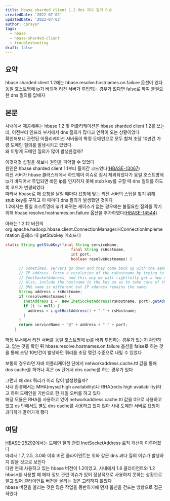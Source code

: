 ```yaml
---
title: hbase sharded client 1.2 dns 과다 질의 이슈
createdDate: '2022-07-02'
updatedDate: '2022-07-02'
author: cprayer
tags:
  - hbase
  - hbase-sharded-client
  - troubleshooting
draft: false
---
```


## 요약

hbase sharded client 1.2에는 hbase.resolve.hostnames.on.failure 옵션이 있다 \
동일 호스트명에 ip가 바뀌어 리전 서버가 투입되는 경우가 없다면 false로 하여 불필요한 dns 질의를 없애자

## 본문

사내에서 제공해주는 hbase 1.2 및 어플리케이션은 hbase sharded client 1.2를 쓰는데, 이전부터 인프라 부서에서 dns 질의가 많다고 연락이 오는 상황이었다 \
확인해보니 관련된 어플리케이션 서버들이 특정 도메인으로 모두 합쳐 초당 10만건 가량 도메인 질의를 발생시키고 있었다 \
왜 이렇게 도메인 질의가 많이 발생한걸까?

이것저것 삽질을 해보니 원인을 파악할 수 있었다 \
원인은 hbase sharded client 1.1부터 들어간 코드였다([HBASE-13067](https://issues.apache.org/jira/browse/HBASE-13067)) \
리전 서버가 hbase 클러스터에서 하드웨어 이슈로 잠시 제외되었다가 동일 호스트명에 ip가 바뀌어서 투입되면 바뀐 ip를 인지하지 못해 stub key를 구할 때 dns 질의를 하도록 코드가 변경되었다 \
따라서 hbase로 매 요청을 날릴 때마다 요청에 맞는 리전 서버의 스텁을 찾기 위해 stub key를 구하고 이 때마다 dns 질의가 발생했던 것이다 \
1.2에서는 동일 호스트명에 ip가 바뀌는 케이스가 없는 경우에는 불필요한 질의를 막기 위해 hbase.resolve.hostnames.on.failure 옵션을 추가하였다([HBASE-14544](https://issues.apache.org/jira/browse/HBASE-14544))

아래는 1.2.12 버전의 org.apache.hadoop.hbase.client.ConnectionManager.HConnectionImplementation 클래스 내 getStubkey 메소드다

```java
static String getStubKey(final String serviceName,
                             final String rsHostname,
                             int port,
                             boolean resolveHostnames) {

      // Sometimes, servers go down and they come back up with the same hostname but a different
      // IP address. Force a resolution of the rsHostname by trying to instantiate an
      // InetSocketAddress, and this way we will rightfully get a new stubKey.
      // Also, include the hostname in the key so as to take care of those cases where the
      // DNS name is different but IP address remains the same.
      String address = rsHostname;
      if (resolveHostnames) {
        InetAddress i =  new InetSocketAddress(rsHostname, port).getAddress();
        if (i != null) {
          address = i.getHostAddress() + "-" + rsHostname;
        }
      }
      return serviceName + "@" + address + ":" + port;
    }
```

하둡 부서에서 리전 서버를 동일 호스트명에 ip를 바꿔 투입하는 경우가 있는지 확인하고, 없는 것을 확인 뒤 hbase.resolve.hostnames.on.failure 옵션을 false로 하는 것을 통해 초당 10만건이 발생하던 쿼리를 초당 몇건 수준으로 내릴 수 있었다

보통의 경우라면 자바 어플리케이션 단에서 networkaddress.cache.ttl 값을 통해 dns cache를 하거나 혹은 os 단에서 dns cache를 하는 경우가 있다

그런데 왜 dns 쿼리가 이리 많이 발생했을까? \
사내 환경에서는 MHA(mysql high availability)나 RHA(redis high availability)라고 하여 도메인을 기반으로 한 페일 오버를 하고 있다 \
해당 모듈은 RHA를 사용하고 있어 networkaddress.cache.ttl 값을 0으로 사용하고 있고 os 단에서도 별도 dns cache를 사용하고 있지 않아 사내 도메인 서버로 요청이 과다하게 들어가게 됐다

## 여담

[HBASE-25292](https://issues.apache.org/jira/browse/HBASE-25292)에서는 도메인 질의 관련 InetSocketAddress 로직 개선이 이루어졌다 \
따라서 1.7, 2.5, 3.0와 이후 버전 클라이언트는 위와 같은 dns 과다 질의 이슈가 발생하지 않을 것으로 보인다 \
다만 현재 사용하고 있는 hbase 버전이 1.2이었고, 사내에서 1.6 클라이언트와 1.2 hbase를 사용할 때 메타 정보 관련 이슈가 있어 정상적으로 사용하지 못하는 상황으로 알고 있어 클라이언트 버전을 올리는 것은 고려하지 않았다 \
hbase 버전을 올리는 것은 많은 작업을 동반하기에 먼저 옵션을 건드는 방향으로 접근하였다
